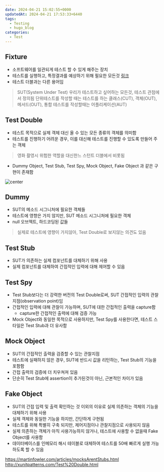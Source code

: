 ```yaml
---
date: 2024-04-21 15:02:55+0000
updatedAt: 2024-04-21 17:53:33+6440
tags:
  - Testing
  - hugo_blog
categories:
  - Test
---
```

## Fixture
- 소프트웨어를 일관되게 테스트 할 수 있게 해주는 장치
- 테스트를 실행하고, 특정결과를 예상하기 위해 필요한 모든것 [링크](http://xunitpatterns.com/test%20fixture%20-%20xUnit.html)
- 테스트 더블과는 다른 용어임

> SUT(System Under Test)
> 우리가 테스트하고 싶어하는 모든것, 테스트 관점에서 정의됨
> 단위테스트를 작성할 때는 테스트를 하는 클래스(CUT), 객체(OUT), 메서드(OUT), 
> 통합 테스트를 작성할때는 어플리케이션(AUT)

## Test Double
- 테스트 목적으로 실제 객체 대신 올 수 있는 모든 종류의 객체를 의미함
- 테스트를 진행하기 어려운 경우, 이를 대신해 테스트를 진행할 수 있도록 만들어 주는 객체
> 영화 촬영시 위험한 역할을 대신한느 스턴트 더블에서 비롯됨
- Dummy Object, Test Stub, Test Spy, Mock Object, Fake Object 과 같은 구현이 존재함

![center](Pasted%20image%2020240409231740.png)
## Dummy
- SUT의 메소드 시그니처에 필요한 객체들
- 테스트에 영향은 가지 않지만, SUT 메소드 시그니처에 필요한 객체
- null 오브젝트, 하드코딩된 값들
> 실제로 테스트에 영향이 가지않아, Test Double로 보지않는 의견도 있음

## Test Stub
- SUT가 의존하는 실제 컴포넌트를 대체하기 위해 사용
- 실제 컴포넌트를 대체하여 간접적인 입력에 대해 제어할 수 있음

## Test Spy
- Test Stub보다는 더 강력한 버전의 Test Double로써, SUT 간접적인 입력의 관찰지점(observation point)임
- 간접적인 입력에 대해 관찰이 가능하며, SUT에 대한 간접적인 출력을 capture함
	- capture한 간접적인 출력에 대해 검증 가능
- Mock Object와 동일한 목적으로 사용하지만, Test Spy를 사용한다면, 테스트 스타일은 Test Stub과 더 유사함

## Mock Object
- SUT의 간접적인 출력을 검증할 수 있는 관찰지점
- 테스트에 실패하지 않은 경우, SUT에 반드시 값을 리턴하는, Test Stub의 기능을 포함함
- 간접 출력의 검증에 더 치우쳐져 있음
- 단순히 Test Stub에 assertion이 추가된것이 아닌, 근본적인 차이가 있음

## Fake Object
- SUT의 간접 입력 및 출력 확인하는 것 이외의 이유로 실제 의존하는 객체의 기능을 대체하기 위해 사용
- 실제 객체와 동일한 기능을 하지만, 간단하게 구현됨
- 테스트를 위해 특별히 구축 되지만, 제어지점이나 관찰지점으로 사용되지 않음
- 실제 의존하는 객체가 아직 사용가능하지 않거나, 테스트에 사용할 수 없을때 Fake Object를 사용함
- 데이터베이스를 인메모리 해시 테이블로 대체하여 테스트를 50배 빠르게 실행 가능하도록 할 수 있음



https://martinfowler.com/articles/mocksArentStubs.html
http://xunitpatterns.com/Test%20Double.html